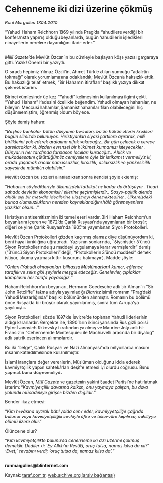 # Cehenneme iki dizi üzerine çökmüş

*Roni Margulies 17.04.2010*

<div class="yazi"><p>“Yahudi Haham Reichhorn 1869 yılında Prag’da Yahudilere verdiği bir konferansta yapmış olduğu beyanlarda, bugün Yahudilerin işledikleri cinayetlerin nerelere dayandığını ifade eder.”</p>
<p><i><br/>Millî Gazete</i>’de Mevlüt Özcan’ın bu cümleyle başlayan köşe yazısı gargaraya gitti. Yazık! Önemli bir yazıydı.</p>
<p>O sırada hepimiz Yılmaz Özdil’in, Ahmet Türk’e atılan yumruğu “adaletin tokmağı” olarak yorumlamasına odaklandık; Mevlüt Özcan’a haksızlık ettik. Bu haksızlığı telafi etmek, “Bir Hahamın itirafları” başlıklı yazıya dikkat çekmek isterim.</p>
<p>Birinci cümlesinde üç kez “Yahudi” kelimesinin kullanılması ilgimi çekti. “Yahudi Haham” ifadesini özellikle beğendim. Yahudi olmayan hahamlar, ne bileyim, Meccusi hahamlar, Şamanist hahamlar filan olabileceğini hiç düşünmemiştim, öğrenmiş oldum böylece.</p>
<p>Şöyle demiş haham:</p>
<p>“<i>Başlıca bankalar, bütün dünyanın borsaları, bütün hükümetlerin kredileri bugün elimizde bulunuyor.. Hıristiyanları siyasi partilere ayırarak, millî birliklerini yok ederek aralarına nifak sokacağız.. Bir gün gelecek o derece sarsılacaklar ki, bizden evrensel bir hükümet kurmamızı isteyecekler.. Dünyanın her tarafında farmason locaları kuracağız.. Ahlâk ve mukaddesatını çürüttüğümüz cemiyetlere öyle bir istikamet vermeliyiz ki, orada yaşamak ancak namussuzluk, hırsızlık, ahlaksızlık ve yankesicilik sayesinde mümkün olabilsin.</i>”</p>
<p>Mevlüt Özcan bu sözleri alıntıladıktan sonra kendisi şöyle eklemiş:</p>
<p>“<i>Hahamın söyledikleriyle ülkemizdeki tatbikat ne kadar da örtüşüyor.. Ticari sahada devletin ekonomisini ellerine geçirmişlerdir.. Sosyo-politik alanda ahlâk dışı bir metodla ideallerine ulaşmayı denemektedirler.. Ülkemizdeki bunca olumsuzlukların nereden kaynaklandığını hâlâ göremeyenlere yazıklar olsun...</i>”</p>
<p>Hıristiyan antisemitizminin iki temel eseri vardır. Biri Haham Reichhorn’un beyanlarını içeren ve 1872’de Çarlık Rusyası’nda yayımlanan bir broşür; diğeri de yine Çarlık Rusyası’nda 1905’te yayımlanan Siyon Protokolleri.</p>
<p>Mevlüt Özcan Protokolleri gözden kaçırmış olamaz diye düşünüyordum ki, beni hayal kırıklığına uğratmadı. Yazısının sonlarında, “Siyonistler 3’üncü Siyon Protokolleri’nde şu maddeyi uygulamaya karar vermişlerdir” demiş (“3’üncü Siyon Protokolleri” değil, “Protokollerin 3’üncü maddesi” demek istiyor, okuma yazması kıttır, kusuruna bakmayın). Madde şöyle:</p>
<p>“<i>Onları (Yahudi olmayanları, bilhassa Müslümanları) kumar, eğlence, taraflık ve seks gibi şeylerle meşgul edeceğiz. Genelevler, çıplaklar kamplarını her tarafa yayacağız.</i>”</p>
<p>Haham Reichhorn’un beyanları, Hermann Goedesche adlı bir Alman’ın “Sir John Retcliffe” takma adıyla yayımladığı <i>Biarritz</i> isimli romanın “Prag’daki Yahudi Mezarlığında” başlıklı bölümünden alınmıştır. Romanın bu bölümü önce Rusya’da bir broşür olarak yayımlanmış, sonra tüm Avrupa’ya yayılmıştır.</p>
<p>Siyon Protokolleri, sözde 1897’de İsviçre’de toplanan Yahudi liderlerinin aldığı kararlardır. Gerçekte ise, 1890’ların ikinci yarısında Rus gizli polisi Pytor İvanovich Rakovsky tarafından yazılmış ve Maurice Joly adlı bir Fransız’ın “Cehennemde Montesquieu ile Machiavelli arasında bir diyalog” adlı satirik eserinden alınmışlardır.</p>
<p>Bu iki “belge”, Çarlık Rusyası ve Nazi Almanyası’nda milyonlarca masum insanın katledilmesinde kullanılmıştır.</p>
<p>İslamî inançlara değer verenlerin, Müslüman olduğunu iddia ederek kavmiyetçilik yapan sahtekârları deşifre etmesi iyi olurdu doğrusu. Bunu yapmak bana düşmemeliydi.</p>
<p>Mevlüt Özcan, <i>Millî</i><i> Gazete</i> ve gazetenin yakini Saadet Partisi’ne hatırlatmak isterim: “<i>Kavmiyetçilik davasına kalkan, onu yaymaya çalışan, bu dava yolunda mücadeleye girişen bizden değildir.</i>”</p>
<p>Benden ikaz etmesi:</p>
<p>“<i>Kim hevâsına uyarak bâtıl yolda cenk eder, kavmiyyetçiliğe çağrıda bulunur veya kavmiyetçiliğin sevkiyle öfke ve tehevvüre kapılırsa, cahiliyye ölümü üzere ölür.</i>”</p>
<p>Ölünce ne olur?</p>
<p>“<i>Kim kavmiyetçilikte bulunursa cehenneme iki dizi üzerine çökmüş demektir. Dediler ki: ‘Ey Allah’ın Resûlü, oruç tutsa, namaz kılsa da mı?’ ‘Evet,’ cevabını verdi; ‘oruç tutsa da, namaz kılsa da’.</i>”</p>
<p><b><br/>ronmargulies@btinternet.com</b></p></div>

Kaynak: [taraf.com.tr](http://www.taraf.com.tr:80/makale/10919.htm), [web.archive.org (arşiv bağlantısı)](http://web.archive.org/web/20100420141151/http://www.taraf.com.tr:80/makale/10919.htm)
